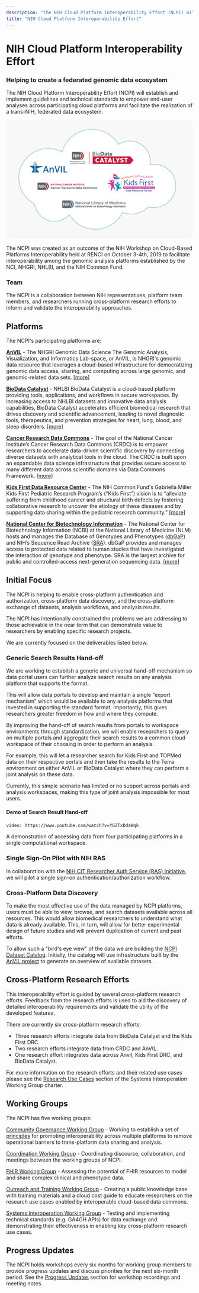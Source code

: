 ```yaml
---
description: "The NIH Cloud Platform Interoperability Effort (NCPI) will establish and implement guidelines and technical standards to empower end-user analyses across participating platforms and facilitate the realization of a trans-NIH, federated data ecosystem."
title: "NIH Cloud Platform Interoperability Effort"
---
```


# NIH Cloud Platform Interoperability Effort

### Helping to create a federated genomic data ecosystem

<hero>The NIH Cloud Platform Interoperability Effort (NCPI) will establish and implement guidelines and technical standards to empower end-user analyses across participating cloud platforms and facilitate the realization of a trans-NIH, federated data ecosystem.</hero>

![HERO](./_images/ncpi-cloud-ncbi-2.png)

The NCPI was created as an outcome of the NIH Workshop on Cloud-Based Platforms Interoperability held at RENCI on October 3-4th, 2019 to facilitate interoperability among the genomic analysis platforms established by the NCI, NHGRI, NHLBI, and the NIH Common Fund.

### Team

The NCPI is a collaboration between NIH representatives, platform team members, and researchers running cross-platform research efforts to inform and validate the interoperability approaches.


## Platforms

The NCPI's participating platforms are:

[**AnVIL**](/) - The NHGRI Genomic Data Science The Genomic Analysis, Visualization, and Informatics Lab-space, or AnVIL, is NHGRI's genomic data resource that leverages a cloud-based infrastructure for democratizing genomic data access, sharing, and computing across large genomic, and genomic-related data sets. [[more]](/ncpi/platforms/anvil)

[**BioData Catalyst**](https://biodatacatalyst.nhlbi.nih.gov/) - NHLBI BioData Catalyst is a cloud-based platform providing tools, applications, and workflows in secure workspaces. By increasing access to NHLBI datasets and innovative data analysis capabilities, BioData Catalyst accelerates efficient biomedical research that drives discovery and scientific advancement, leading to novel diagnostic tools, therapeutics, and prevention strategies for heart, lung, blood, and sleep disorders. [[more]](/ncpi/platforms/bdc)

[**Cancer Research Data Commons**](https://datacommons.cancer.gov/) - The goal of the National Cancer Institute’s Cancer Research Data Commons (CRDC) is to empower researchers to accelerate data-driven scientific discovery by connecting diverse datasets with analytical tools in the cloud. The CRDC is built upon an expandable data science infrastructure that provides secure access to many different data across scientific domains via Data Commons Framework. [[more]](/ncpi/platforms/crdc)

[**Kids First Data Resource Center**](https://kidsfirstdrc.org/) - The NIH Common Fund's Gabriella Miller Kids First Pediatric Research Program’s (“Kids First”) vision is to “alleviate suffering from childhood cancer and structural birth defects by fostering collaborative research to uncover the etiology of these diseases and by supporting data sharing within the pediatric research community.” [[more]](/ncpi/platforms/kf)


[**National Center for Biotechnology Information**](https://www.ncbi.nlm.nih.gov/) - The National Center for Biotechnology Information (NCBI) at the National Library of Medicine (NLM) hosts and manages the Database of Genotypes and Phenotypes ([dbGaP](https://www.ncbi.nlm.nih.gov/gap/)) and NIH’s Sequence Read Archive ([SRA](https://www.ncbi.nlm.nih.gov/sra/)). dbGaP provides and manages access to protected data related to human studies that have investigated the interaction of genotype and phenotype. SRA is the largest archive for public and controlled-access next-generation sequencing data. [[more]](/ncpi/platforms#national-center-for-biotechnology-information-ncbi-at-the-national-library-of-medicine-nlm)



## Initial Focus

<hero>The NCPI is helping to enable cross-platform authentication and authorization, cross-platform data discovery, and the cross-platform exchange of datasets, analysis workflows, and analysis results.</hero>

The NCPI has intentionally constrained the problems we are addressing to those achievable in the near term that can demonstrate value to researchers by enabling specific research projects.

We are currently focused on the deliverables listed below.

### Generic Search Results Hand-off

We are working to establish a generic and universal hand-off mechanism so data portal users can further analyze search results on any analysis platform that supports the format.

This will allow data portals to develop and maintain a single “export mechanism” which would be available to any analysis platforms that invested in supporting the standard format. Importantly, this gives researchers greater freedom in how and where they compute.

By improving the hand-off of search results from portals to workspace environments through standardization, we will enable researchers to query on multiple portals and aggregate their search results to a common cloud workspace of their choosing in order to perform an analysis.

For example, this will let a researcher search for Kids First and TOPMed data on their respective portals and then take the results to the Terra environment on either AnVIL or BioData Catalyst where they can perform a joint analysis on these data.

Currently, this simple scenario has limited or no support across portals and analysis workspaces, making this type of joint analysis impossible for most users.

#### Demo of Search Result Hand-off
`video: https://www.youtube.com/watch?v=YGZTxDdaWqk`

A demonstration of accessing data from four participating platforms in a single computational workspace.

### Single Sign-On Pilot with NIH RAS

In collaboration with the [NIH CIT Researcher Auth Service (RAS) Initiative](https://datascience.nih.gov/data-infrastructure/researcher-auth-service), we will pilot a single sign-on authentication/authorization workflow.

### Cross-Platform Data Discovery

To make the most effective use of the data managed by NCPI platforms, users must be able to view, browse, and search datasets available across all resources. This would allow biomedical researchers to understand what data is already available. This, in turn, will allow for better experimental design of future studies and will prevent duplication of current and past efforts.

To allow such a "bird's eye view" of the data we are building the [NCPI Dataset Catalog](/ncpi/data). Initially, the catalog will use infrastructure built by the [AnVIL project](/data) to generate an overview of available datasets.

## Cross-Platform Research Efforts

<hero>This interoperability effort is guided by several cross-platform research efforts. Feedback from the research efforts is used to aid the discovery of detailed interoperability requirements and validate the utility of the developed features.</hero>

There are currently six cross-platform research efforts:

* Three research efforts integrate data from BioData Catalyst and the Kids First DRC.
* Two research efforts integrate data from CRDC and AnVIL.
* One research effort integrates data across Anvil, Kids First DRC, and BioData Catalyst.

For more information on the research efforts and their related use cases please see the [Research Use Cases](https://docs.google.com/document/d/1rhxkfUHxOI1Es1SX5kOH1Gadlk-gcOlYEQ6RL9_u_p4/edit#heading=h.91ug8sbahj9o) section of the Systems Interoperation Working Group charter.

## Working Groups

The NCPI has five working groups:

[Community Governance Working Group](/ncpi/working-groups#community-governance-working-group) - Working to establish a set of [principles](/ncpi/interoperating-principles) for promoting interoperability across multiple platforms to remove operational barriers to trans-platform data sharing and analysis.

[Coordination Working Group](/ncpi/working-groups#coordination-working-group) - Coordinating discourse, collaboration, and meetings between the working groups of NCPI.

[FHIR Working Group](/ncpi/working-groups#fhir-working-group) - Assessing the potential of FHIR resources to model and share complex clinical and phenotypic data.

[Outreach and Training Working Group](/ncpi/working-groups#outreach-and-training-working-group) - Creating a public knowledge base with training materials and a cloud cost guide to educate researchers on the research use cases enabled by interoperable cloud-based data commons.

[Systems Interoperation Working Group](ncpi/working-groups#nih-systems-interoperation-working-group) - Testing and implementing technical standards (e.g. GA4GH APIs) for data exchange and demonstrating their effectiveness in enabling key cross-platform research use cases.

## Progress Updates

The NCPI holds workshops every six months for working group members to provide progress updates and discuss priorities for the next six-month period. See the [Progress Updates](/ncpi/progress-updates) section for workshop recordings and meeting notes.
